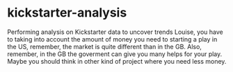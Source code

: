 # kickstarter-analysis
Performing analysis on Kickstarter data to uncover trends
Louise, you have to taking into account the amount of money you need to starting a play in the US, remember, the market is quite different than in the GB. Also, remember, in the GB the goverment can give you many helps for your play. Maybe you should think in other kind of project where you need less money.
